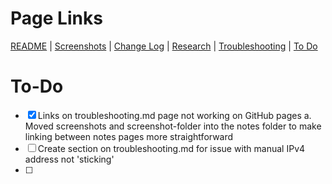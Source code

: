 # Page Links

[README](../README.md) | [Screenshots](./screenshots.md) | [Change Log](./change-log.md) | [Research](./research.md) | [Troubleshooting](./troubleshooting.md) | [To Do](./to-do.md)

# To-Do

- [X] Links on troubleshooting.md page not working on GitHub pages
    a. Moved screenshots and screenshot-folder into the notes folder to make linking between notes pages more straightforward
- [ ] Create section on troubleshooting.md for issue with manual IPv4 address not 'sticking'
- [ ] 